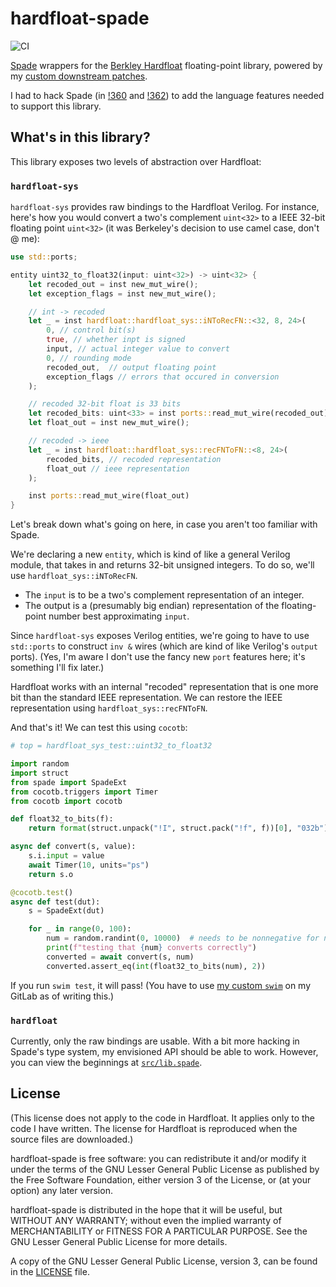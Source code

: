 # hardfloat-spade

![CI](https://github.com/ethanuppal/hardfloat-spade/actions/workflows/ci.yaml/badge.svg)

[Spade](https://spade-lang.org) wrappers for the [Berkley Hardfloat](https://github.com/ucb-bar/berkeley-hardfloat) floating-point library, powered by my [custom downstream patches](https://github.com/ethanuppal/berkeley-hardfloat).

I had to hack Spade (in [!360](https://gitlab.com/spade-lang/spade/-/merge_requests/360) and [!362](https://gitlab.com/spade-lang/spade/-/merge_requests/362)) to add the language features needed to support this library.

## What's in this library?

This library exposes two levels of abstraction over Hardfloat:

### `hardfloat-sys`

`hardfloat-sys` provides raw bindings to the Hardfloat Verilog.
For instance, here's how you would convert a two's complement `uint<32>` to a
IEEE 32-bit floating point `uint<32>` (it was Berkeley's decision to
use camel case, don't @ me):

```rs
use std::ports;

entity uint32_to_float32(input: uint<32>) -> uint<32> {
    let recoded_out = inst new_mut_wire();
    let exception_flags = inst new_mut_wire();

    // int -> recoded
    let _ = inst hardfloat::hardfloat_sys::iNToRecFN::<32, 8, 24>(
        0, // control bit(s)
        true, // whether inpt is signed 
        input, // actual integer value to convert
        0, // rounding mode
        recoded_out,  // output floating point
        exception_flags // errors that occured in conversion
    );

    // recoded 32-bit float is 33 bits
    let recoded_bits: uint<33> = inst ports::read_mut_wire(recoded_out);
    let float_out = inst new_mut_wire();

    // recoded -> ieee
    let _ = inst hardfloat::hardfloat_sys::recFNToFN::<8, 24>(
        recoded_bits, // recoded representation
        float_out // ieee representation
    );

    inst ports::read_mut_wire(float_out)
}
```

Let's break down what's going on here, in case you aren't too familiar with
Spade.

We're declaring a new `entity`, which is kind of like a general Verilog module,
that takes in and returns 32-bit unsigned integers.
To do so, we'll use `hardfloat_sys::iNToRecFN`.

- The `input` is to be a two's complement representation of an integer.
- The output is a (presumably big endian) representation of the floating-point number best approximating `input`.

Since `hardfloat-sys` exposes Verilog entities, we're going to have to use
`std::ports` to construct `inv &` wires (which are kind of like Verilog's
`output` ports).
(Yes, I'm aware I don't use the fancy new `port` features here; it's something
I'll fix later.)

Hardfloat works with an internal "recoded" representation that is one more bit
than the standard IEEE representation.
We can restore the IEEE representation using `hardfloat_sys::recFNToFN`.

And that's it!
We can test this using `cocotb`:

```python
# top = hardfloat_sys_test::uint32_to_float32

import random
import struct
from spade import SpadeExt
from cocotb.triggers import Timer
from cocotb import cocotb

def float32_to_bits(f):
    return format(struct.unpack("!I", struct.pack("!f", f))[0], "032b")

async def convert(s, value):
    s.i.input = value
    await Timer(10, units="ps")
    return s.o

@cocotb.test()
async def test(dut):
    s = SpadeExt(dut)

    for _ in range(0, 100):
        num = random.randint(0, 10000)  # needs to be nonnegative for now
        print(f"testing that {num} converts correctly")
        converted = await convert(s, num)
        converted.assert_eq(int(float32_to_bits(num), 2))
```

If you run `swim test`, it will pass!
(You have to use [my custom `swim`](https://gitlab.com/ethanuppal/swim/-/commit/9ea23fe92b1623f6f3a3e2f81f499650d68a09d8) on my GitLab as of writing this.)

### `hardfloat`

Currently, only the raw bindings are usable.
With a bit more hacking in Spade's type system, my envisioned API should be able
to work.
However, you can view the beginnings at [`src/lib.spade`](./src/lib.spade).

## License

(This license does not apply to the code in Hardfloat. It applies only to the
code I have written. The license for Hardfloat is reproduced when the source
files are downloaded.)

hardfloat-spade is free software: you can redistribute it and/or modify it under the terms of the GNU Lesser General Public License as published by the Free Software Foundation, either version 3 of the License, or (at your option) any later version.

hardfloat-spade is distributed in the hope that it will be useful, but WITHOUT ANY WARRANTY; without even the implied warranty of MERCHANTABILITY or FITNESS FOR A PARTICULAR PURPOSE. See the GNU Lesser General Public License for more details.

A copy of the GNU Lesser General Public License, version 3, can be found in the [LICENSE](LICENSE) file.
